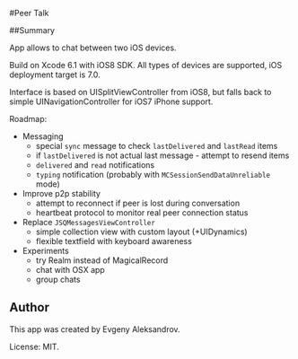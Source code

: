 #Peer Talk

##Summary

App allows to chat between two iOS devices.

Build on Xcode 6.1 with iOS8 SDK. All types of devices are supported, iOS deployment target is 7.0.

Interface is based on UISplitViewController from iOS8, but falls back to simple UINavigationController for iOS7 iPhone support.

Roadmap:

* Messaging
  * special `sync` message to check `lastDelivered` and `lastRead` items
  * if `lastDelivered` is not actual last message - attempt to resend items
  * `delivered` and `read` notifications
  * `typing` notification (probably with `MCSessionSendDataUnreliable` mode)
* Improve p2p stability
  * attempt to reconnect if peer is lost during conversation
  * heartbeat protocol to monitor real peer connection status
* Replace `JSQMessagesViewController`
  * simple collection view with custom layout (+UIDynamics)
  * flexible textfield with keyboard awareness
* Experiments
  * try Realm instead of MagicalRecord
  * chat with OSX app
  * group chats


## Author

This app was created by Evgeny Aleksandrov.

License: MIT.
